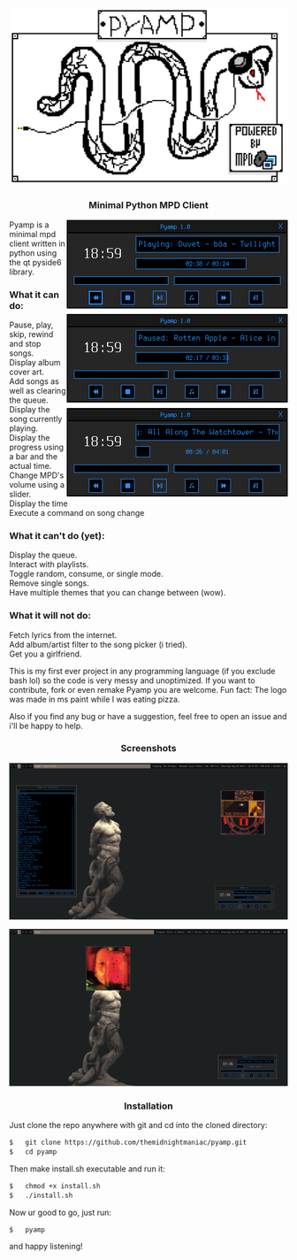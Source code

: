 <h3 align="center"><img src="img/doc/pyamp_logo_scaled.png" width="700px" alt="pyamp logo"></h3>
<h3 align="center">Minimal Python MPD Client</h3>

<img src="img/doc/pyamp_main1.png" alt="main window" width="400px" align="right" style="image-rendering: pixelated;">

Pyamp is a minimal mpd client written in python using the qt pyside6 library.

### What it can do:
Pause, play, skip, rewind and stop songs.<br>
Display album cover art.<br>
Add songs as well as clearing the queue.<br>
Display the song currently playing.<br>
Display the progress using a bar and the actual time.<br>
Change MPD's volume using a slider.<br>
Display the time<br>
Execute a command on song change<br>

### What it can't do (yet):
Display the queue.<br>
Interact with playlists.<br>
Toggle random, consume, or single mode.<br>
Remove single songs.<br>
Have multiple themes that you can change between (wow).<br>

### What it will not do:
Fetch lyrics from the internet.<br>
Add album/artist filter to the song picker (i tried).<br>
Get you a girlfriend.<br>

This is my first ever project in any programming language (if you exclude bash lol) so the code is very messy and unoptimized. If you want to contribute, fork or even remake Pyamp you are welcome. Fun fact: The logo was made in ms paint while I was eating pizza.<br>

Also if you find any bug or have a suggestion, feel free to open an issue and i'll be happy to help.<br>

<h3 align="center">Screenshots</h3>
<p align="center"><img src="img/doc/pyamp_full.png" alt="pyamp"></p>
<p align="center"><img src="img/doc/kek.png" alt="pyamp"></p>
<h3 align="center">Installation</h3>

Just clone the repo anywhere with git and cd into the cloned directory:<br>
``` Bash
$	git clone https://github.com/themidnightmaniac/pyamp.git
$	cd pyamp
```
Then make install.sh executable and run it:
``` Bash
$	chmod +x install.sh
$	./install.sh
```
Now ur good to go, just run:
``` Bash
$	pyamp
```
and happy listening!